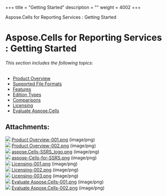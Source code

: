 +++
title = "Getting Started" 
description = "" 
weight = 4002 
+++

Aspose.Cells for Reporting Services : Getting Started  

# Aspose.Cells for Reporting Services : Getting Started


###### This section includes the following topics:  

*   [Product Overview](https://docs2.aspose.com/cells/reportingservices/gettingstarted/product+overview)
*   [Supported File Formats](https://docs2.aspose.com/cells/reportingservices/gettingstarted/supported+file+formats)
*   [Features](https://docs2.aspose.com/cells/reportingservices/gettingstarted/features/)
*   [Edition Types](https://docs2.aspose.com/cells/reportingservices/gettingstarted/edition+types)
*   [Comparisons](https://docs2.aspose.com/cells/reportingservices/gettingstarted/comparisons)
*   [Licensing](https://docs2.aspose.com/cells/reportingservices/gettingstarted/licensing)
*   [Evaluate Aspose.Cells](https://docs2.aspose.com/cells/reportingservices/gettingstarted/evaluate+aspose.cells)

## Attachments:

![](https://docs2.aspose.com/cells/reportingservices/images/icons/bullet_blue.gif) [Product Overview-001.png](https://docs2.aspose.com/cells/reportingservices/attachments/6094895/6193532.png) (image/png)  
![](https://docs2.aspose.com/cells/reportingservices/images/icons/bullet_blue.gif) [Product Overview-002.png](https://docs2.aspose.com/cells/reportingservices/attachments/6094895/6193533.png) (image/png)  
![](https://docs2.aspose.com/cells/reportingservices/images/icons/bullet_blue.gif) [aspose.Cells-SSRS\_logo.png](https://docs2.aspose.com/cells/reportingservices/attachments/6094895/6193559.png) (image/png)  
![](https://docs2.aspose.com/cells/reportingservices/images/icons/bullet_blue.gif) [aspose-Cells-for-SSRS.png](https://docs2.aspose.com/cells/reportingservices/attachments/6094895/6193558.png) (image/png)  
![](https://docs2.aspose.com/cells/reportingservices/images/icons/bullet_blue.gif) [Licensing-001.png](https://docs2.aspose.com/cells/reportingservices/attachments/6094895/6193560.png) (image/png)  
![](https://docs2.aspose.com/cells/reportingservices/images/icons/bullet_blue.gif) [Licensing-002.png](https://docs2.aspose.com/cells/reportingservices/attachments/6094895/6193542.png) (image/png)  
![](https://docs2.aspose.com/cells/reportingservices/images/icons/bullet_blue.gif) [Licensing-003.png](https://docs2.aspose.com/cells/reportingservices/attachments/6094895/6193543.png) (image/png)  
![](https://docs2.aspose.com/cells/reportingservices/images/icons/bullet_blue.gif) [Evaluate Aspose.Cells-001.png](https://docs2.aspose.com/cells/reportingservices/attachments/6094895/6193538.png) (image/png)  
![](https://docs2.aspose.com/cells/reportingservices/images/icons/bullet_blue.gif) [Evaluate Aspose.Cells-002.png](https://docs2.aspose.com/cells/reportingservices/attachments/6094895/6193539.png) (image/png)  

